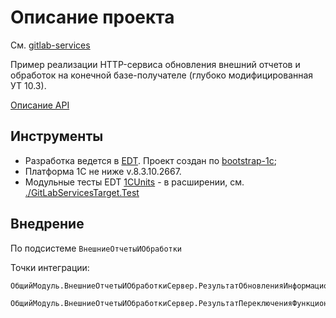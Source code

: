 # Описание проекта

См. [gitlab-services](https://github.com/astrizhachuk/gitlab-services)

Пример реализации HTTP-сервиса обновления внешний отчетов и обработок на конечной базе-получателе (глубоко модифицированная УТ 10.3).

[Описание API](https://app.swaggerhub.com/apis-docs/astrizhachuk/epf/1.0.0)

## Инструменты

* Разработка ведется в [EDT](https://releases.1c.ru/project/DevelopmentTools10). Проект создан по [bootstrap-1c](https://github.com/astrizhachuk/bootstrap-1c);
* Платформа 1С не ниже v.8.3.10.2667.
* Модульные тесты EDT [1CUnits](https://github.com/DoublesunRUS/ru.capralow.dt.unit.launcher) - в расширении, см. [./GitLabServicesTarget.Test](./GitLabServicesTarget.Test)

## Внедрение

По подсистеме `ВнешниеОтчетыИОбработки`

Точки интеграции:

``` bsl
ОбщийМодуль.ВнешниеОтчетыИОбработкиСервер.РезультатОбновленияИнформационнойБазы()
```

``` bsl
ОбщийМодуль.ВнешниеОтчетыИОбработкиСервер.РезультатПереключенияФункциональнойОпцииЗагрузкиФайлов()
```
